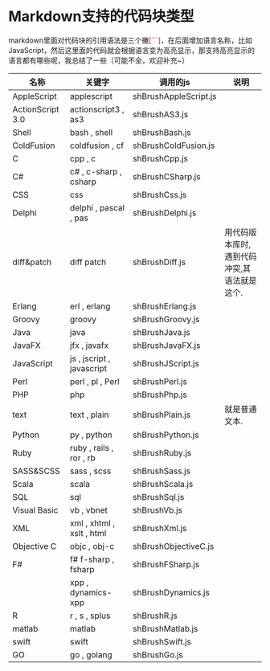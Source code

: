 # Markdown支持的代码块类型
markdown里面对代码块的引用语法是三个撇<font color="#dd0000">[```]</font>，在后面增加语言名称，比如JavaScript，然后这里面的代码就会根据语言变为高亮显示，那支持高亮显示的语言都有哪些呢，我总结了一些（可能不全，欢迎补充~）

<table><thead><tr><th>名称</th><th>关键字</th><th>调用的js</th><th>说明</th></tr></thead><tbody><tr><td>AppleScript</td><td>applescript</td><td>shBrushAppleScript.js</td><td>&nbsp;</td></tr><tr><td>ActionScript 3.0</td><td>actionscript3 , as3</td><td>shBrushAS3.js</td><td>&nbsp;</td></tr><tr><td>Shell</td><td>bash , shell</td><td>shBrushBash.js</td><td>&nbsp;</td></tr><tr><td>ColdFusion</td><td>coldfusion , cf</td><td>shBrushColdFusion.js</td><td>&nbsp;</td></tr><tr><td>C</td><td>cpp , c</td><td>shBrushCpp.js</td><td>&nbsp;</td></tr><tr><td>C#</td><td>c# , c-sharp , csharp</td><td>shBrushCSharp.js</td><td>&nbsp;</td></tr><tr><td>CSS</td><td>css</td><td>shBrushCss.js</td><td>&nbsp;</td></tr><tr><td>Delphi</td><td>delphi , pascal , pas</td><td>shBrushDelphi.js</td><td>&nbsp;</td></tr><tr><td>diff&amp;patch</td><td>diff patch</td><td>shBrushDiff.js</td><td>用代码版本库时,遇到代码冲突,其语法就是这个.</td></tr><tr><td>Erlang</td><td>erl , erlang</td><td>shBrushErlang.js</td><td>&nbsp;</td></tr><tr><td>Groovy</td><td>groovy</td><td>shBrushGroovy.js</td><td>&nbsp;</td></tr><tr><td>Java</td><td>java</td><td>shBrushJava.js</td><td>&nbsp;</td></tr><tr><td>JavaFX</td><td>jfx , javafx</td><td>shBrushJavaFX.js</td><td>&nbsp;</td></tr><tr><td>JavaScript</td><td>js , jscript , javascript</td><td>shBrushJScript.js</td><td>&nbsp;</td></tr><tr><td>Perl</td><td>perl , pl , Perl</td><td>shBrushPerl.js</td><td>&nbsp;</td></tr><tr><td>PHP</td><td>php</td><td>shBrushPhp.js</td><td>&nbsp;</td></tr><tr><td>text</td><td>text , plain</td><td>shBrushPlain.js</td><td>就是普通文本.</td></tr><tr><td>Python</td><td>py , python</td><td>shBrushPython.js</td><td>&nbsp;</td></tr><tr><td>Ruby</td><td>ruby , rails , ror , rb</td><td>shBrushRuby.js</td><td>&nbsp;</td></tr><tr><td>SASS&amp;SCSS</td><td>sass , scss</td><td>shBrushSass.js</td><td>&nbsp;</td></tr><tr><td>Scala</td><td>scala</td><td>shBrushScala.js</td><td>&nbsp;</td></tr><tr><td>SQL</td><td>sql</td><td>shBrushSql.js</td><td>&nbsp;</td></tr><tr><td>Visual Basic</td><td>vb , vbnet</td><td>shBrushVb.js</td><td>&nbsp;</td></tr><tr><td>XML</td><td>xml , xhtml , xslt , html</td><td>shBrushXml.js</td><td>&nbsp;</td></tr><tr><td>Objective C</td><td>objc , obj-c</td><td>shBrushObjectiveC.js</td><td>&nbsp;</td></tr><tr><td>F#</td><td>f# f-sharp , fsharp</td><td>shBrushFSharp.js</td><td>&nbsp;</td></tr><tr><td>&nbsp;</td><td>xpp , dynamics-xpp</td><td>shBrushDynamics.js</td><td>&nbsp;</td></tr><tr><td>R</td><td>r , s , splus</td><td>shBrushR.js</td><td>&nbsp;</td></tr><tr><td>matlab</td><td>matlab</td><td>shBrushMatlab.js</td><td>&nbsp;</td></tr><tr><td>swift</td><td>swift</td><td>shBrushSwift.js</td><td>&nbsp;</td></tr><tr><td>GO</td><td>go , golang</td><td>shBrushGo.js</td><td>&nbsp;</td></tr></tbody></table>
